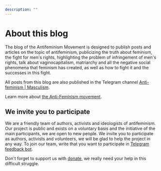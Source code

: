 ```yaml
---
description: ""
---
```

# About this blog

The blog of the Antifeminism Movement is designed to publish posts and articles on the topic of antifeminism, publicizing the truth about feminism, the fight for men's rights, highlighting the problem of infringement of men's rights, talk about vaginocapitalism, matriarchy and all the negative social phenomena that feminism has created, as well as how to fight it and the successes in this fight.

All posts from this blog are also published in the Telegram channel [Anti-feminism&nbsp;|&nbsp;Masculism](https://t.me/antifem_battle).

Learn more about [the Anti-Feminism movement](https://antifem-move.org/en/doc/about).

## We invite you to participate

We are a friendly team of authors, activists and ideologists of antifeminism. Our project is public and exists on a voluntary basis and the initiative of the main participants, we are open to new people. We invite you to participate as authors, activists and volunteers, we will be glad to help the project in any way. To join our team, write that you want to participate in [Telegram feedback bot](https://t.me/antifem_battle_feedbackbot).

Don't forget to support us with [donate](./donate), we really need your help in this difficult struggle.
